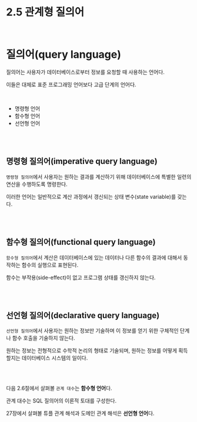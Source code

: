 # 2.5 관계형 질의어

<br/>

# 질의어(query language)

질의어는 사용자가 데이터베이스로부터 정보를 요청할 때 사용하는 언어다.

이들은 대체로 표준 프로그래밍 언어보다 고급 단계의 언어다.

<br/>

- 명령형 언어
- 함수형 언어
- 선언형 언어

<br/>
<br/>

## 명령형 질의어(imperative query language)

`명령형 질의어`에서 사용자는 원하는 결과를 계산하기 위해 데이터베이스에 특별한 일련의 연산을 수행하도록 명령한다.

이러한 언어는 일반적으로 계산 과정에서 갱신되는 상태 변수(state variable)를 갖는다.

<br/>
<br/>

## 함수형 질의어(functional query language)

`함수형 질의어`에서 계산은 데이터베이스에 있는 데이터나 다른 함수의 결과에 대해서 동작하는 함수의 실행으로 표현된다.

함수는 부작용(side-effect)이 없고 프로그램 상태를 갱신하지 않는다.

<br/>
<br/>

## 선언형 질의어(declarative query language)

`선언형 질의어`에서 사용자는 원하는 정보만 기술하며 이 정보를 얻기 위한 구체적인 단계나 함수 호출을 기술하지 않는다.

원하는 정보는 전형적으로 수학적 논리의 형태로 기술되며, 원하는 정보를 어떻게 획득할지는 데이터베이스 시스템의 일이다.

<br/>
<br/>

다음 2.6절에서 살펴볼 `관계 대수`는 **함수형 언어**다.

관계 대수는 SQL 질의어의 이론적 토대를 구성한다.

27장에서 살펴볼 튜플 관계 해석과 도메인 관계 해석은 **선언형 언어**다.
